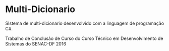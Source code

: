 # Multi-Dicionario

SIstema de multi-dicionario desenvolvido com a linguagem de programação C#.

Trabalho de Conclusão de Curso do Curso Técnico em Desenvolvimento de Sistemas do SENAC-DF 2016
